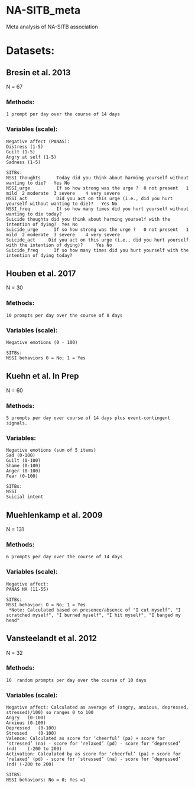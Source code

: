 # NA-SITB_meta
Meta analysis of NA-SITB association

# Datasets: 

## Bresin et al. 2013
  N = 67
  
  ### Methods: 
    1 prompt per day over the course of 14 days 
  
  ### Variables (scale): 
    Negative affect (PANAS):
    Distress (1-5)
    Guilt (1-5)
    Angry at self (1-5)
    Sadness (1-5)
    
    SITBs:
    NSSI thoughts	   Today did you think about harming yourself without wanting to die? 	Yes	No	
    NSSI_urge	       If so how strong was the urge ?	0 not present	1 mild	2 moderate	3 severe	4 very severe
    NSSI_act	       Did you act on this urge (i.e., did you hurt yourself without wanting to die)? 	Yes	No	
    NSSI_freq	       If so how many times did you hurt yourself without wanting to die today? 	
    Suicide	thoughts did you think about harming yourself with the intention of dying? 	Yes	No	
    Suicide_urge	  If so how strong was the urge ?	0 not present	1 mild	2 moderate	3 severe	4 very severe
    Suicide_act	    Did you act on this urge (i.e., did you hurt yourself with the intention of dying)? 	Yes	No	
    Suicide_freq	  If so how many times did you hurt yourself with the intention of dying today? 	

## Houben et al. 2017
  N = 30
  
   ### Methods:
    10 prompts per day over the course of 8 days
    
   ### Variables (scale):
    Negative emotions (0 - 100)
    
    SITBs:
    NSSI behaviors 0 = No; 1 = Yes
    
## Kuehn et al. In Prep
  N = 60
 
  ### Methods: 
    5 prompts per day over course of 14 days plus event-contingent signals.
 
  ### Variables:
    Negative emotions (sum of 5 items) 
    Sad (0-100)
    Guilt (0-100)
    Shame (0-100)
    Anger (0-100)
    Fear (0-100)
    
    SITBs:
    NSSI 
    Suicial intent
    
## Muehlenkamp et al. 2009
  N = 131
  
  ### Methods: 
    6 prompts per day over the course of 14 days
    
  ### Variables (scale):
    Negative affect:
    PANAS NA (11-55)
    
    SITBs:
    NSSI behavior: O = No; 1 = Yes
     *Note: Calculated based on presence/absence of "I cut myself", "I scratched myself", "I burned myself", "I hit myself", "I banged my head" 
    
## Vansteelandt et al. 2012
  N = 32
  
  ### Methods:
    10  random prompts per day over the course of 10 days
  
  ### Variables (scale): 
    Negative affect: Calculated as average of (angry, anxious, depressed, stressed)/100) so ranges 0 to 100 
    Angry	(0-100)
    Anxious	(0-100)
    Depressed	(0-100)
    Stressed	(0-100)
    Valence: Calculated as score for ‘cheerful’ (pa) + score for ‘stressed’ (na) - score for ‘relaxed’ (pd) - score for ‘depressed’ (nd)	(-200 to 200) 
    Activation: Calculated by as score for ‘cheerful’ (pa) + score for ‘relaxed’ (pd) - score for ‘stressed’ (na) - score for ‘depressed’ (nd) (-200 to 200)
    
    SITBS: 
    NSSI behaviors: No = 0; Yes =1  
      
 
